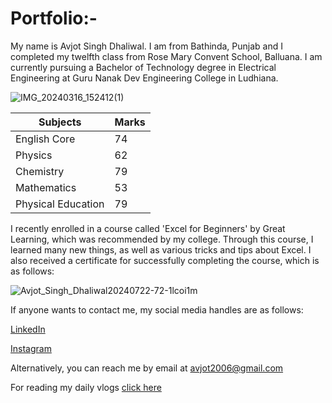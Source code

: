# Portfolio:-
My name is Avjot Singh Dhaliwal. I am from Bathinda, Punjab and I completed my twelfth class from Rose Mary Convent School, Balluana. I am currently pursuing a Bachelor of Technology degree in Electrical Engineering at Guru Nanak Dev Engineering College in Ludhiana.

![IMG_20240316_152412(1)](https://github.com/user-attachments/assets/8168bce1-4412-4eb0-b976-d72f93d60dea)

|Subjects|Marks|
|--------|-----|
|English Core|74|
|Physics|62|
|Chemistry|79|
|Mathematics|53|
|Physical Education|79|

I recently enrolled in a course called 'Excel for Beginners' by Great Learning, which was recommended by my college. Through this course, I learned many new things, as well as various tricks and tips about Excel. I also received a certificate for successfully completing the course, which is as follows:

![Avjot_Singh_Dhaliwal20240722-72-1lcoi1m](https://github.com/user-attachments/assets/c92019f9-b258-41ec-9f28-ccd8c6e61772)

If anyone wants to contact me, my social media handles are as follows:

[LinkedIn](https://www.linkedin.com/in/avjot-singh-b53605319?utm_source=share&utm_campaign=share_via&utm_content=profile&utm_medium=android_app)

[Instagram](https://www.instagram.com/avjxt28?igsh=bnloOWInNDdyaGl1)

Alternatively, you can reach me by email at avjot2006@gmail.com

For reading my daily vlogs [click here](https://avjots.github.io/blogs/)
